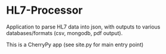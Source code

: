 HL7-Processor
=============

Application to parse HL7 data into json, with outputs to various databases/formats (csv, mongodb, pdf output).

This is a CherryPy app (see site.py for main entry point)
